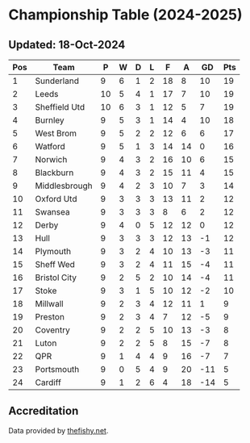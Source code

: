 # Championship Table (2024-2025)
## Updated: 18-Oct-2024

| Pos | Team | P | W | D | L | F | A | GD | Pts |
| --- | --- | --- | --- | --- | --- | --- | --- | --- | --- |
| 1 | Sunderland | 9 | 6 | 1 | 2 | 18 | 8 | 10 | 19 |
| 2 | Leeds | 10 | 5 | 4 | 1 | 17 | 7 | 10 | 19 |
| 3 | Sheffield Utd | 10 | 6 | 3 | 1 | 12 | 5 | 7 | 19 |
| 4 | Burnley | 9 | 5 | 3 | 1 | 14 | 4 | 10 | 18 |
| 5 | West Brom | 9 | 5 | 2 | 2 | 12 | 6 | 6 | 17 |
| 6 | Watford | 9 | 5 | 1 | 3 | 14 | 14 | 0 | 16 |
| 7 | Norwich | 9 | 4 | 3 | 2 | 16 | 10 | 6 | 15 |
| 8 | Blackburn | 9 | 4 | 3 | 2 | 15 | 11 | 4 | 15 |
| 9 | Middlesbrough | 9 | 4 | 2 | 3 | 10 | 7 | 3 | 14 |
| 10 | Oxford Utd | 9 | 3 | 3 | 3 | 13 | 11 | 2 | 12 |
| 11 | Swansea | 9 | 3 | 3 | 3 | 8 | 6 | 2 | 12 |
| 12 | Derby | 9 | 4 | 0 | 5 | 12 | 12 | 0 | 12 |
| 13 | Hull | 9 | 3 | 3 | 3 | 12 | 13 | -1 | 12 |
| 14 | Plymouth | 9 | 3 | 2 | 4 | 10 | 13 | -3 | 11 |
| 15 | Sheff Wed | 9 | 3 | 2 | 4 | 11 | 15 | -4 | 11 |
| 16 | Bristol City | 9 | 2 | 5 | 2 | 10 | 14 | -4 | 11 |
| 17 | Stoke | 9 | 3 | 1 | 5 | 10 | 12 | -2 | 10 |
| 18 | Millwall | 9 | 2 | 3 | 4 | 12 | 11 | 1 | 9 |
| 19 | Preston | 9 | 2 | 3 | 4 | 7 | 12 | -5 | 9 |
| 20 | Coventry | 9 | 2 | 2 | 5 | 10 | 13 | -3 | 8 |
| 21 | Luton | 9 | 2 | 2 | 5 | 8 | 15 | -7 | 8 |
| 22 | QPR | 9 | 1 | 4 | 4 | 9 | 16 | -7 | 7 |
| 23 | Portsmouth | 9 | 0 | 5 | 4 | 9 | 20 | -11 | 5 |
| 24 | Cardiff | 9 | 1 | 2 | 6 | 4 | 18 | -14 | 5 |

## Accreditation 

Data provided by [thefishy.net](https://www.thefishy.net/).